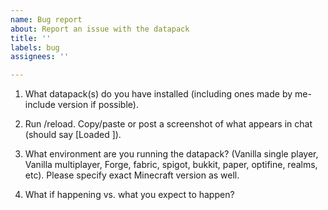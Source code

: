 ```yaml
---
name: Bug report
about: Report an issue with the datapack
title: ''
labels: bug
assignees: ''

---
```


1. What datapack(s) do you have installed (including ones made by me- include version if possible).

2. Run /reload. Copy/paste or post a screenshot of what appears in chat (should say [Loaded <datapack> <version>]).

3. What environment are you running the datapack? (Vanilla single player, Vanilla multiplayer, Forge, fabric, spigot, bukkit, paper, optifine, realms, etc). Please specify exact Minecraft version as well.

4. What if happening vs. what you expect to happen?
